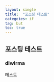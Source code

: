 ```yaml
---
layout: single
title:  "포스팅 테스트"
categoies: if
tag: but
toc: true
---
```


## 포스팅 테스트

### dlwlrma

테스트